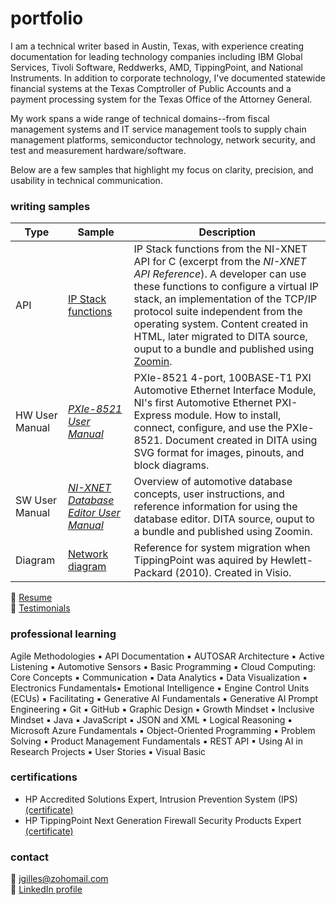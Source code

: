 # portfolio
I am a technical writer based in Austin, Texas, with experience creating documentation for leading technology companies including IBM Global Services, Tivoli Software, Reddwerks, AMD, TippingPoint, and National Instruments. In addition to corporate technology, I've documented statewide financial systems at the Texas Comptroller of Public Accounts and a payment processing system for the Texas Office of the Attorney General. 

My work spans a wide range of technical domains--from fiscal management systems and IT service management tools to supply chain management platforms, semiconductor technology, network security, and test and measurement hardware/software.  

Below are a few samples that highlight my focus on clarity, precision, and usability in technical communication.

### writing samples
 | Type | Sample | Description |
 | ---- | ---- | ---- |
 | API | [IP Stack functions](https://www.dropbox.com/scl/fi/jaiue66xhun6pzlpji46h/xnetIPstack.pdf?rlkey=r99zejvohbb0p30uh3kv06skk&st=8eqe1e3h&dl=0) | IP Stack functions from the NI-XNET API for C (excerpt from the _NI-XNET API Reference_). A developer can use these functions to configure a virtual IP stack, an implementation of the TCP/IP protocol suite independent from the operating system. Content created in HTML, later migrated to DITA source, ouput to a bundle and published using [Zoomin](https://docs.zoominsoftware.com/). |
 | HW User Manual | [_PXIe-8521 User Manual_](https://www.dropbox.com/scl/fi/z8sapt5h4yxzvqdb1vlie/pixe-8521_um.pdf?rlkey=dygjyz9tlmp68346mrbh7kec0&st=qse9jrnq&dl=0) | PXIe-8521 4-port, 100BASE-T1 PXI Automotive Ethernet Interface Module, NI's first Automotive Ethernet PXI-Express module. How to install, connect, configure, and use the PXIe-8521. Document created in DITA using SVG format for images, pinouts, and block diagrams. | 
 | SW User Manual | [_NI-XNET Database Editor User Manual_](https://www.ni.com/docs/en-US/bundle/xnet-db-editor/page/manual-overview.html) | Overview of automotive database concepts, user instructions, and reference information for using the database editor. DITA source, ouput to a bundle and published using Zoomin.| 
 | Diagram | [Network diagram](https://www.dropbox.com/scl/fi/dk25zrux4pjohfg0edgdd/netDiagSample.png?rlkey=5s0jrwll7j471ggx25dj5kodb&st=7fn2t099&dl=0) | Reference for system migration when TippingPoint was aquired by Hewlett-Packard (2010). Created in Visio.

:small_blue_diamond: [Resume](resume.md)  
:small_blue_diamond: [Testimonials](testimonials.md)  

### professional learning
Agile Methodologies ▪ API Documentation ▪ AUTOSAR Architecture ▪ Active Listening ▪ Automotive Sensors ▪ Basic Programming ▪ Cloud Computing: Core Concepts ▪ Communication ▪ Data Analytics ▪ Data Visualization ▪ Electronics Fundamentals▪ Emotional Intelligence ▪ Engine Control Units (ECUs) ▪ Facilitating ▪ Generative AI Fundamentals ▪ Generative AI Prompt Engineering ▪ Git ▪ GitHub ▪ Graphic Design ▪ Growth Mindset ▪ Inclusive Mindset ▪ Java ▪ JavaScript ▪ JSON and XML ▪ Logical Reasoning ▪ Microsoft Azure Fundamentals ▪ Object-Oriented Programming ▪ Problem Solving ▪ Product Management Fundamentals ▪ REST API ▪ Using AI in Research Projects ▪ User Stories ▪ Visual Basic

### certifications
- HP Accredited Solutions Expert, Intrusion Prevention System (IPS) [(certificate)](https://www.dropbox.com/scl/fi/aoglni4j0unve5q2644sk/IPS-ASE-Certificate.pdf?rlkey=ydog1qowtr14qbqioy5prnc12&st=5vbmbpyo&dl=0)
- HP TippingPoint Next Generation Firewall Security Products Expert [(certificate)](https://www.dropbox.com/scl/fi/id6dm5y7gmm3t28q028xo/NGFW-ASE-Certificate.pdf?rlkey=hzl8pedle48qv3h325lpbn7tr&st=ye2d9r55&dl=0)

### contact
:link: jgilles@zohomail.com  
:link: [LinkedIn profile](https://www.linkedin.com/in/jgilles)
 

